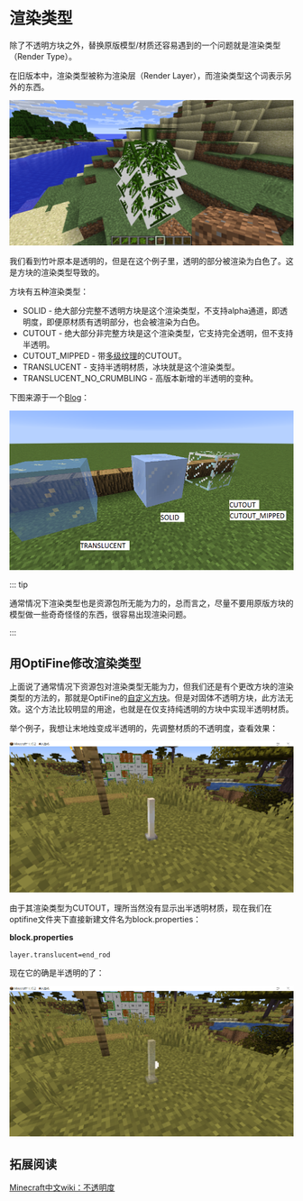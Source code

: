 # 渲染类型

除了不透明方块之外，替换原版模型/材质还容易遇到的一个问题就是渲染类型（Render Type）。

在旧版本中，渲染类型被称为渲染层（Render Layer），而渲染类型这个词表示另外的东西。

![image-20200707133756597](renderlayer.assets/image-20200707133756597.png)

我们看到竹叶原本是透明的，但是在这个例子里，透明的部分被渲染为白色了。这是方块的渲染类型导致的。

方块有五种渲染类型：

- SOLID - 绝大部分完整不透明方块是这个渲染类型，不支持alpha通道，即透明度，即便原材质有透明部分，也会被渲染为白色。
- CUTOUT - 绝大部分非完整方块是这个渲染类型，它支持完全透明，但不支持半透明。
- CUTOUT_MIPPED - 带[多级纹理](https://zh.wikipedia.org/wiki/Mipmap)的CUTOUT。
- TRANSLUCENT - 支持半透明材质，冰块就是这个渲染类型。
- TRANSLUCENT_NO_CRUMBLING - 高版本新增的半透明的变种。

下图来源于一个[Blog](https://greyminecraftcoder.blogspot.com/2020/04/block-rendering-1144.html)：

![img](renderlayer.assets/141222RvW-BlockRenderLayers.png)

::: tip

通常情况下渲染类型也是资源包所无能为力的，总而言之，尽量不要用原版方块的模型做一些奇奇怪怪的东西，很容易出现渲染问题。

:::

## 用OptiFine修改渲染类型

上面说了通常情况下资源包对渲染类型无能为力，但我们还是有个更改方块的渲染类型的方法的，那就是OptiFine的[自定义方块](../../optifinedoc/custom_blocks)。但是对固体不透明方块，此方法无效。这个方法比较明显的用途，也就是在仅支持纯透明的方块中实现半透明材质。

举个例子，我想让末地烛变成半透明的，先调整材质的不透明度，查看效果：

![image-20200715142808173](rendertype.assets/image-20200715142808173.png)

由于其渲染类型为CUTOUT，理所当然没有显示出半透明材质，现在我们在optifine文件夹下直接新建文件名为block.properties：

**block.properties**

```properties
layer.translucent=end_rod
```

现在它的确是半透明的了：

![image-20200715143211150](rendertype.assets/image-20200715143211150.png)

## 拓展阅读

[Minecraft中文wiki：不透明度](https://minecraft-zh.gamepedia.com/教程/不透明度)
